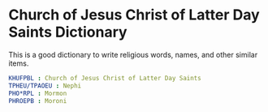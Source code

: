 # Church of Jesus Christ of Latter Day Saints Dictionary

This is a good dictionary to write religious words, names, and other similar
items.

```yaml
KHUFPBL : Church of Jesus Christ of Latter Day Saints
TPHEU/TPAOEU : Nephi
PHO*RPL : Mormon
PHROEPB : Moroni
```
